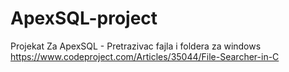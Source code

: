 # ApexSQL-project
Projekat Za ApexSQL - Pretrazivac fajla i foldera za windows
https://www.codeproject.com/Articles/35044/File-Searcher-in-C
